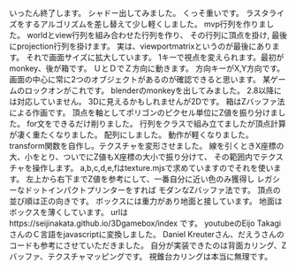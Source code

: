 いったん終了します。
シャドー出してみました。
くっそ重いです。
ラスタライズをするアルゴリズムを差し替えて少し軽くしました。
mvp行列を作りました。
worldとview行列を組み合わせた行列を作り、
その行列に頂点を掛け,
最後にprojection行列を掛けます。
実は、viewportmatrixというのが最後にあります。
それで画面サイズに拡大しています。
1キーで視点を変えられます。最初がmonkey、後が箱です。
ＵとＤでＺ方向に動きます。
方向キーがX,Y方向です。
画面の中心に常に2つのオブジェクトがあるのが確認できると思います。
某ゲームのロックオンがこれです。
blenderのmonkeyを出してみました。
2.8以降には対応していません。
3Dに見えるかもしれませんが2Dです。
箱はZバッファ法による作画です。
頂点を軸としてポリゴンのピクセル単位にZ値を振り分けました。
for文をできるだけ削りました。
行列をクラスで組み立てましたが頂点計算が凄く重たくなりました。
配列にしました。
動作が軽くなりました。
transform関数を自作し。テクスチャを変形させました。
線を引くときX座標の大、小をとり、ついでにZ値もX座標の大小で振り分けて、
その範囲内でテクスチャを操作します。
a,b,c,d,e,fはtexture.mjsで求めていますのでそれを使います。
左上から右下までZ値を参考にして、一番自分に近い色のみ獲得し
レガシーなドットインパクトプリンターをすれば
モダンなZバッファ法です。
頂点の並び順は正の向きです。
ボックスには重力があり地面と接しています。
地面はボックスを薄くしています。
urlはhttps://seijinakata.github.io/3Dgamebox/index
です。
youtubeのEijo TakagiさんのＣ言語をjavascriptに変換しました。
Daniel Kreuterさん、だえうさんのコードも参考にさせていただきました。
自分が実装できたのは背面カリング、Zバッファ、テクスチャマッピングです。
視錐台カリングは本当に無理です。
